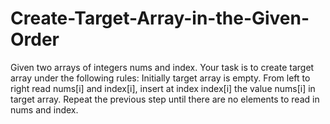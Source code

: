 # Create-Target-Array-in-the-Given-Order
Given two arrays of integers nums and index. Your task is to create target array under the following rules:  Initially target array is empty. From left to right read nums[i] and index[i], insert at index index[i] the value nums[i] in target array. Repeat the previous step until there are no elements to read in nums and index.
